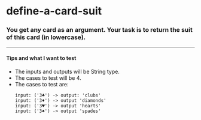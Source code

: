 # define-a-card-suit

### You get any card as an argument. Your task is to return the suit of this card (in lowercase).

---
#### Tips and what I want to test
- The inputs and outputs will be String type.
- The cases to test will be 4.
- The cases to test are:
    ```
  input: ('3♣') -> output: 'clubs'
  input: ('3♦') -> output 'diamonds'
  input: ('3♥') -> output 'hearts'
  input: ('3♠') -> output 'spades'
    ```